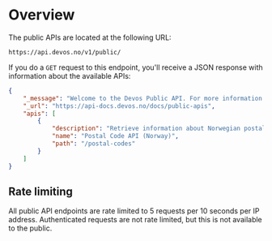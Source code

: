# Overview

The public APIs are located at the following URL:

```
https://api.devos.no/v1/public/
```

If you do a `GET` request to this endpoint, you'll receive a JSON response with information about the available APIs:

```json
{
    "_message": "Welcome to the Devos Public API. For more information about this API, please see the attached URL.",
    "_url": "https://api-docs.devos.no/docs/public-apis",
    "apis": [
        {
            "description": "Retrieve information about Norwegian postal codes, municipalities, counties and cities.",
            "name": "Postal Code API (Norway)",
            "path": "/postal-codes"
        }
    ]
}
```

## Rate limiting
All public API endpoints are rate limited to 5 requests per 10 seconds per IP address. Authenticated requests are not rate limited, but this is not available to the public.